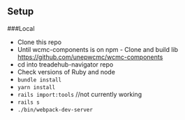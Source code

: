## Setup

###Local

- Clone this repo
- Until wcmc-components is on npm - Clone and build lib https://github.com/unepwcmc/wcmc-components
- cd into treadehub-navigator repo
- Check versions of Ruby and node
- `bundle install`
- `yarn install`
- `rails import:tools` //not currently working
- `rails s`
- `./bin/webpack-dev-server`